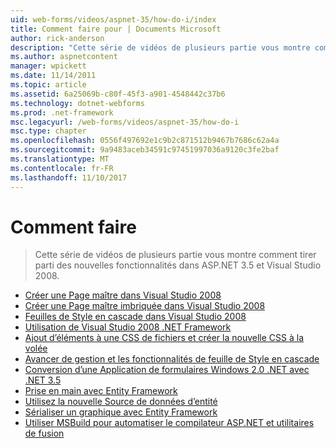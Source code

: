 ```yaml
---
uid: web-forms/videos/aspnet-35/how-do-i/index
title: Comment faire pour | Documents Microsoft
author: rick-anderson
description: "Cette série de vidéos de plusieurs partie vous montre comment tirer parti des nouvelles fonctionnalités dans ASP.NET 3.5 et Visual Studio 2008."
ms.author: aspnetcontent
manager: wpickett
ms.date: 11/14/2011
ms.topic: article
ms.assetid: 6a25069b-c80f-45f3-a901-4548442c37b6
ms.technology: dotnet-webforms
ms.prod: .net-framework
msc.legacyurl: /web-forms/videos/aspnet-35/how-do-i
msc.type: chapter
ms.openlocfilehash: 0556f497692e1c9b2c871512b9467b7686c62a4a
ms.sourcegitcommit: 9a9483aceb34591c97451997036a9120c3fe2baf
ms.translationtype: MT
ms.contentlocale: fr-FR
ms.lasthandoff: 11/10/2017
---
```

<a name="how-do-i"></a>Comment faire
====================
> Cette série de vidéos de plusieurs partie vous montre comment tirer parti des nouvelles fonctionnalités dans ASP.NET 3.5 et Visual Studio 2008.


- [Créer une Page maître dans Visual Studio 2008](how-do-i-create-a-master-page-in-visual-studio-2008.md)
- [Créer une Page maître imbriquée dans Visual Studio 2008](how-do-i-create-nested-master-page-in-visual-studio-2008.md)
- [Feuilles de Style en cascade dans Visual Studio 2008](how-do-i-cascading-style-sheets-in-visual-studio-2008.md)
- [Utilisation de Visual Studio 2008 .NET Framework](how-do-i-working-with-visual-studio-2008-net-framework.md)
- [Ajout d’éléments à une CSS de fichiers et créer la nouvelle CSS à la volée](how-do-i-adding-elements-to-a-css-file-and-create-new-css-on-the-fly.md)
- [Avancer de gestion et les fonctionnalités de feuille de Style en cascade](how-do-i-advance-cascading-style-sheet-features-and-management.md)
- [Conversion d’une Application de formulaires Windows 2.0 .NET avec .NET 3.5](how-do-i-converting-a-net-20-windows-forms-application-to-net-35.md)
- [Prise en main avec Entity Framework](how-do-i-get-started-with-the-entity-framework.md)
- [Utilisez la nouvelle Source de données d’entité](how-do-i-use-the-new-entity-data-source.md)
- [Sérialiser un graphique avec Entity Framework](how-do-i-serialize-a-graph-with-the-entity-framework.md)
- [Utiliser MSBuild pour automatiser le compilateur ASP.NET et utilitaires de fusion](how-do-i-use-msbuild-to-automate-the-aspnet-compiler-and-merge-utilities.md)

